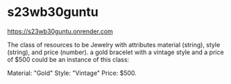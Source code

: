 # s23wb30guntu
https://s23wb30guntu.onrender.com

The class of resources to be Jewelry with attributes material (string), style (string), and price (number).
a gold bracelet with a vintage style and a price of $500 could be an instance of this class:

Material: "Gold"
Style: "Vintage"
Price: $500.
